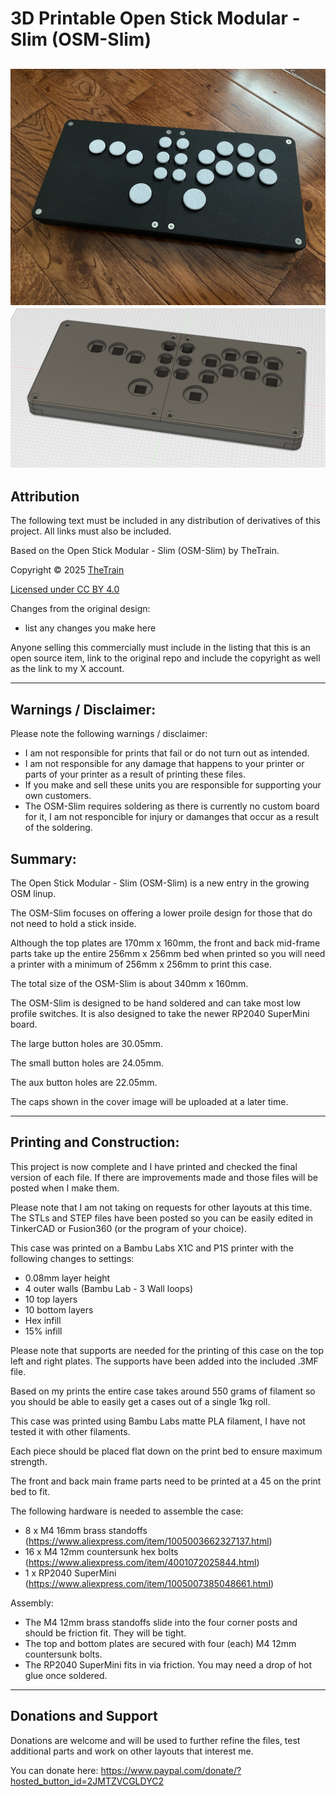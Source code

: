 # 3D Printable Open Stick Modular - Slim (OSM-Slim)

![3D Printable Open Stick Modular - Slim (OSM-Slim) - Complete Front](Assets/OSM-Slim%2001.jpg)
![3D Printable Open Stick Modular - slim (OSM-Slim) - Wireframe](Assets/OSM-Slim%2002.png)
---

## Attribution

The following text must be included in any distribution of derivatives of this project. All links must also be included.

Based on the Open Stick Modular - Slim (OSM-Slim) by TheTrain.

Copyright © 2025 [TheTrain](http://x.com/thetrain24)<br/>

[Licensed under CC BY 4.0](https://creativecommons.org/licenses/by/4.0/)

Changes from the original design:
  - list any changes you make here

Anyone selling this commercially must include in the listing that this is an open source item, link to the original repo and include the copyright as well as the link to my X account.

---

## Warnings / Disclaimer:

Please note the following warnings / disclaimer:
- I am not responsible for prints that fail or do not turn out as intended.
- I am not responsible for any damage that happens to your printer or parts of your printer as a result of printing these files.
- If you make and sell these units you are responsible for supporting your own customers.
- The OSM-Slim requires soldering as there is currently no custom board for it, I am not responcible for injury or damanges that occur as a result of the soldering.

## Summary:

The Open Stick Modular - Slim (OSM-Slim) is a new entry in the growing OSM linup.  

The OSM-Slim focuses on offering a lower proile design for those that do not need to hold a stick inside.

Although the top plates are 170mm x 160mm, the front and back mid-frame parts take up the entire 256mm x 256mm bed when printed so you will need a printer with a minimum of 256mm x 256mm to print this case. 

The total size of the OSM-Slim is about 340mm x 160mm.

The OSM-Slim is designed to be hand soldered and can take most low profile switches.  It is also designed to take the newer RP2040 SuperMini board.  

The large button holes are 30.05mm.

The small button holes are 24.05mm.

The aux button holes are 22.05mm.

The caps shown in the cover image will be uploaded at a later time.

---

## Printing and Construction:

This project is now complete and I have printed and checked the final version of each file.  If there are improvements made and those files will be posted when I make them.

Please note that I am not taking on requests for other layouts at this time.  The STLs and STEP files have been posted so you can be easily edited in TinkerCAD or Fusion360 (or the program of your choice).

This case was printed on a Bambu Labs X1C and P1S printer with the following changes to settings:
- 0.08mm layer height
- 4 outer walls (Bambu Lab - 3 Wall loops)
- 10 top layers
- 10 bottom layers
- Hex infill
- 15% infill

Please note that supports are needed for the printing of this case on the top left and right plates.  The supports have been added into the included .3MF file.

Based on my prints the entire case takes around 550 grams of filament so you should be able to easily get a cases out of a single 1kg roll.

This case was printed using Bambu Labs matte PLA filament, I have not tested it with other filaments.

Each piece should be placed flat down on the print bed to ensure maximum strength. 

The front and back main frame parts need to be printed at a 45 on the print bed to fit.  

The following hardware is needed to assemble the case:
- 8 x M4 16mm brass standoffs (https://www.aliexpress.com/item/1005003662327137.html)
- 16 x M4 12mm countersunk hex bolts (https://www.aliexpress.com/item/4001072025844.html)
- 1 x RP2040 SuperMini (https://www.aliexpress.com/item/1005007385048661.html)


Assembly:
- The M4 12mm brass standoffs slide into the four corner posts and should be friction fit.  They will be tight.
- The top and bottom plates are secured with four (each) M4 12mm countersunk bolts.
- The RP2040 SuperMini fits in via friction.  You may need a drop of hot glue once soldered.

---

## Donations and Support

Donations are welcome and will be used to further refine the files, test additional parts and work on other layouts that interest me.

You can donate here: https://www.paypal.com/donate/?hosted_button_id=2JMTZVCGLDYC2
